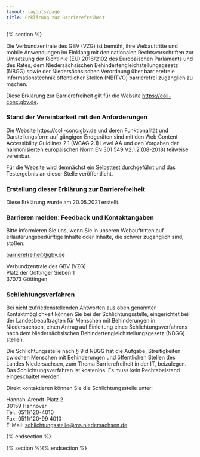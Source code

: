 ```yaml
---
layout: layouts/page
title: Erklärung zur Barrierefreiheit
---
```


{% section %}

Die Verbundzentrale des GBV (VZG) ist bemüht, ihre Webauftritte und mobile Anwendungen im Einklang mit den nationalen Rechtsvorschriften zur Umsetzung der Richtlinie (EU) 2016/2102 des Europäischen Parlaments und des Rates, dem Niedersächsischen Behindertengleichstellungsgesetz (NBGG) sowie der Niedersächsischen Verordnung über barrierefreie Informationstechnik öffentlicher Stellen (NBITVO) barrierefrei zugänglich zu machen.

Diese Erklärung zur Barrierefreiheit gilt für die Website https://coli-conc.gbv.de.

### Stand der Vereinbarkeit mit den Anforderungen
Die Website https://coli-conc.gbv.de und deren Funktionalität und Darstellungsform auf gängigen Endgeräten sind mit den Web Content Accessibility Guidlines 2.1 (WCAG 2.1) Level AA und den Vorgaben der harmonisierten europäischen Norm EN 301 549 V2.1.2 (08-2018) teilweise vereinbar.

Für die Website wird demnächst ein Selbsttest durchgeführt und das Testergebnis an dieser Stelle veröffentlicht.

### Erstellung dieser Erklärung zur Barrierefreiheit
Diese Erklärung wurde am 20.05.2021 erstellt.

### Barrieren melden: Feedback und Kontaktangaben
Bitte informieren Sie uns, wenn Sie in unseren Webauftritten auf erläuterungsbedürftige Inhalte oder Inhalte, die schwer zugänglich sind, stoßen:

barrierefreiheit@gbv.de

Verbundzentrale des GBV (VZG)<br>
Platz der Göttinger Sieben 1<br>
37073 Göttingen

### Schlichtungsverfahren
Bei nicht zufriedenstellenden Antworten aus oben genannter Kontaktmöglichkeit können Sie bei der Schlichtungsstelle, eingerichtet bei der Landesbeauftragten für Menschen mit Behinderungen in Niedersachsen, einen Antrag auf Einleitung eines Schlichtungsverfahrens nach dem Niedersächsischen Behindertengleichstellungsgesetz (NBGG) stellen.

Die Schlichtungsstelle nach § 9 d NBGG hat die Aufgabe, Streitigkeiten zwischen Menschen mit Behinderungen und öffentlichen Stellen des Landes Niedersachsen, zum Thema Barrierefreiheit in der IT, beizulegen. Das Schlichtungsverfahren ist kostenlos. Es muss kein Rechtsbeistand eingeschaltet werden.

Direkt kontaktieren können Sie die Schlichtungsstelle unter:

Hannah-Arendt-Platz 2<br>
30159 Hannover<br>
Tel.: 0511/120-4010<br>
Fax: 0511/120-99 4010<br>
E-Mail: schlichtungsstelle@ms.niedersachsen.de

{% endsection %}

{% section %}{% endsection %}

